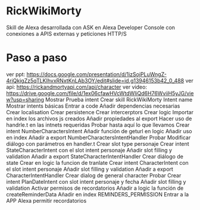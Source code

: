 # RickWikiMorty
Skill de Alexa desarrollada con ASK en Alexa Developer Console con conexiones a APIS externas y peticiones HTTP/S

# Paso a paso
ver ppt: https://docs.google.com/presentation/d/1izSojPLuWngZ-4riQkjgZz5qTLKIhvxRNxtKnLAb3OY/edit#slide=id.g13946153b42_0_488
ver api: https://rickandmortyapi.com/api/character
ver video: https://drive.google.com/file/d/1ex06cfawHVcWtdWIiQd6H76WviiH5yJG/view?usp=sharing
Mostrar Prueba intent
Crear skill RickWikiMorty
Intent name
Mostrar intents básicas
Entrar a code
Añadir dependencias necesarias
Crear localisation
Crear persistence
Crear intercerptors
Crear logic
Importar en index los archivos js creados
Añadir propiedades al export 
Hacer uso de handrle.t en las intnets requeridas
Probar hasta aquí lo que llevamos
Crear intent NumberCharactersIntent
Añadir función de geturl en logic
Añadir uso en index
Añadir a export NumberCharactersIntentHandler
Probar
Modificar diálogo con parámetros en handler.t
Crear slot type personaje
Crear intent StateCharacterIntent con el slot intent personaje
Añadir slot filling y validation
Añadir a export StateCharacterIntentHandler
Crear diálogo de state
Crear en logic la funcion de tranlate
Crear intent CharacterIntent con el slot intent personaje
Añadir slot filling y validation
Añadir a export CharacterIntentHandler
Crear dialog de general character
Probar
Crear intent PlanDateIntent con slot intent personaje y fecha
Añadir slot filling y validation
Activar permisos de recordatorios
Añadir a logic la función de createReminderData
Añadir en index REMINDERS_PERMISSION
Entrar a la APP Alexa permitir recordatorios


